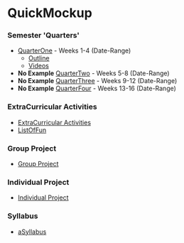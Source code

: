 # QuickMockup

### Semester 'Quarters'
* [QuarterOne](https://github.com/bciancio/QuickMockup/tree/master/Quarter1) - Weeks 1-4 (Date-Range)
  * [Outline](https://github.com/bciancio/QuickMockup/tree/master/Quarter1#outline)
  * [Videos](https://github.com/bciancio/QuickMockup/tree/master/Quarter1#videos)
*  **No Example** [QuarterTwo]() - Weeks 5-8 (Date-Range)
*  **No Example** [QuarterThree]() - Weeks 9-12 (Date-Range)
*  **No Example** [QuarterFour]() - Weeks 13-16 (Date-Range)

### ExtraCurricular Activities
* [ExtraCurricular Activities](https://github.com/bciancio/QuickMockup/tree/master/ExtracurricularActivities)
* [ListOfFun](https://github.com/bciancio/QuickMockup/blob/master/ExtracurricularActivities/ListOfFun.md)
### Group Project
* [Group Project](https://github.com/bciancio/QuickMockup/tree/master/GroupProject)

### Individual Project
* [Individual Project](https://github.com/bciancio/QuickMockup/tree/master/IndividualProject#individualproject)

### Syllabus
* [aSyllabus](https://github.com/MadJavaEnterpriseFallEve2015/syllabus/blob/master/README.md#enterprise-java-syllabus)
